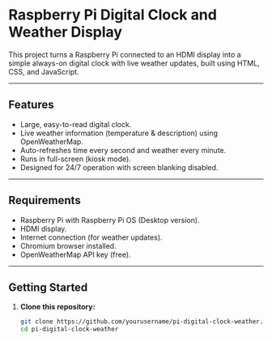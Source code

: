 # Raspberry Pi Digital Clock and Weather Display

This project turns a Raspberry Pi connected to an HDMI display into a simple always-on digital clock with live weather updates, built using HTML, CSS, and JavaScript.

---

## Features

- Large, easy-to-read digital clock.
- Live weather information (temperature & description) using OpenWeatherMap.
- Auto-refreshes time every second and weather every minute.
- Runs in full-screen (kiosk mode).
- Designed for 24/7 operation with screen blanking disabled.

---

## Requirements

- Raspberry Pi with Raspberry Pi OS (Desktop version).
- HDMI display.
- Internet connection (for weather updates).
- Chromium browser installed.
- OpenWeatherMap API key (free).

---

## Getting Started

1. **Clone this repository:**

   ```bash
   git clone https://github.com/yourusername/pi-digital-clock-weather.git
   cd pi-digital-clock-weather
